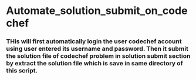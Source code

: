 # Automate_solution_submit_on_codechef
### THis will first automatically login the user codechef account using user entered its username and password. Then it submit the solution file of codechef problem in solution submit section by extract the solution file which is save in same directory of this script.
